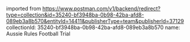 imported from https://www.postman.com/v1/backend/redirect?type=collection&id=35240-bf3948ba-0b98-42ba-afd8-089eb3a8b570&entityId=14411&publisherType=team&publisherId=37129
collectionId: 35240-bf3948ba-0b98-42ba-afd8-089eb3a8b570
name: Aussie Rules Football Trial
